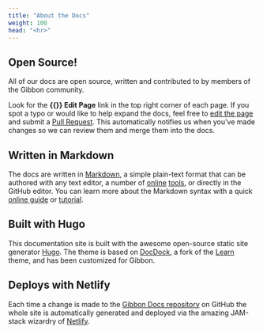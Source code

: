 ```yaml
---
title: "About the Docs"
weight: 100
head: "<hr>"
---
```


## Open Source!

All of our docs are open source, written and contributed to by members of the Gibbon community.

Look for the __{{<icon fa-code-fork >}} Edit Page__ link in the top right corner of each page. If you spot a typo or would like to help expand the docs, feel free to [edit the page](https://help.github.com/articles/editing-files-in-another-user-s-repository/) and submit a [Pull Request](https://help.github.com/articles/about-pull-requests/). This automatically notifies us when you've made changes so we can review them and merge them into the docs. 

## Written in Markdown

The docs are written in [Markdown](https://en.wikipedia.org/wiki/Markdown), a simple plain-text format that can be authored with any text editor, a number of [online](https://dillinger.io/) [tools](http://www.ctrlshift.net/project/markdowneditor/), or directly in the GitHub editor. You can learn more about the Markdown syntax with a quick [online guide](https://guides.github.com/features/mastering-markdown/) or [tutorial](https://www.markdowntutorial.com/).

## Built with Hugo

This documentation site is built with the awesome open-source static site generator [Hugo](https://gohugo.io/). The theme is based on [DocDock](https://github.com/vjeantet/hugo-theme-docdock), a fork of the [Learn](https://github.com/matcornic/hugo-theme-learn) theme, and has been customized for Gibbon.

## Deploys with Netlify

Each time a change is made to the [Gibbon Docs repository](https://github.com/GibbonEdu/docs/) on GitHub the whole site is automatically generated and deployed via the amazing JAM-stack wizardry of [Netlify](http://netlify.com).
